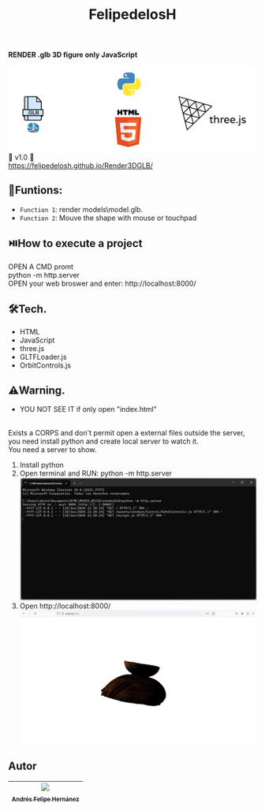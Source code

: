 <h1 align="center"> FelipedelosH </h1>
<br>
<h4>RENDER .glb 3D figure only JavaScript</h4>

![Banner](Docs/banner.png)<br>
:construction: v1.0 :construction:
<br>
https://felipedelosh.github.io/Render3DGLB/
<br>


## :hammer:Funtions:

- `Function 1`: render models\model.glb.<br>
- `Function 2`: Mouve the shape with mouse or touchpad<br>


## :play_or_pause_button:How to execute a project

OPEN A CMD promt
<br>
python -m http.server
<br>
OPEN your web broswer and enter: http://localhost:8000/

## :hammer_and_wrench:Tech.

- HTML
- JavaScript
- three.js
- GLTFLoader.js
- OrbitControls.js

## :warning:Warning.

- YOU NOT SEE IT if only open "index.html"
<br>
Exists a CORPS and don't permit open a external files outside the server, you need install python and create local server to watch it.
<br>
You need a server to show.

1. Install python
2. Open terminal and RUN: python -m http.server<br>![CMD](Docs/RUN-PYTHON-SERVER.png)
3. Open http://localhost:8000/ <br>![OPEN](Docs/DEMO.png)

## Autor

| [<img src="https://avatars.githubusercontent.com/u/38327255?v=4" width=115><br><sub>Andrés Felipe Hernánez</sub>](https://github.com/felipedelosh)|
| :---: |